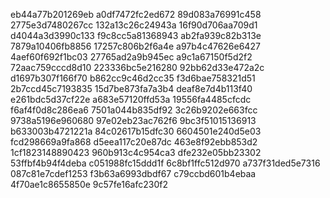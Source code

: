 eb44a77b201269eb
a0df7472fc2ed672
89d083a76991c458
2775e3d7480267cc
132a13c26c24943a
16f90d706aa709d1
d4044a3d3990c133
f9c8cc5a81368943
ab2fa939c82b313e
7879a10406fb8856
17257c806b2f6a4e
a97b4c47626e6427
4aef60f692f1bc03
27765ad2a9b945ec
a9c1a67150f5d2f2
72aac759cccd8d10
223336bc5e216280
92bb62d33e472a2c
d1697b307f166f70
b862cc9c46d2cc35
f3d6bae758321d51
2b7ccd45c7193835
15d7be873fa7a3b4
deaf8e7d4b113f40
e261bdc5d37cf22e
a683e57120ffd53a
19556fa4485cfcdc
f6af4f0d8c286ea6
7501a044b835df92
3c26b9202e663fcc
9738a5196e960680
97e02eb23ac762f6
9bc3f51015136913
b633003b4721221a
84c02617b15dfc30
6604501e240d5e03
fcd298669a9fa868
d5eea117c20e87dc
463e8f92ebb853d2
1cf1823148890423
960b913c4c954ca3
dfe232e05bb23302
53ffbf4b94f4deba
c051988fc15ddd1f
6c8bf1ffc512d970
a737f31ded5e7316
087c81e7cdef1253
f3b63a6993dbdf67
c79ccbd601b4ebaa
4f70ae1c8655850e
9c57fe16afc230f2
